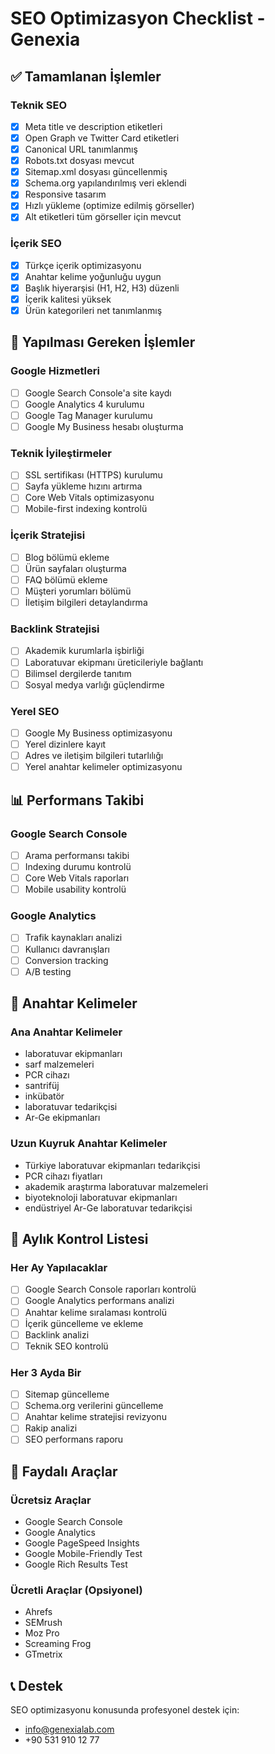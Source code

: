 # SEO Optimizasyon Checklist - Genexia

## ✅ Tamamlanan İşlemler

### Teknik SEO
- [x] Meta title ve description etiketleri
- [x] Open Graph ve Twitter Card etiketleri
- [x] Canonical URL tanımlanmış
- [x] Robots.txt dosyası mevcut
- [x] Sitemap.xml dosyası güncellenmiş
- [x] Schema.org yapılandırılmış veri eklendi
- [x] Responsive tasarım
- [x] Hızlı yükleme (optimize edilmiş görseller)
- [x] Alt etiketleri tüm görseller için mevcut

### İçerik SEO
- [x] Türkçe içerik optimizasyonu
- [x] Anahtar kelime yoğunluğu uygun
- [x] Başlık hiyerarşisi (H1, H2, H3) düzenli
- [x] İçerik kalitesi yüksek
- [x] Ürün kategorileri net tanımlanmış

## 🔄 Yapılması Gereken İşlemler

### Google Hizmetleri
- [ ] Google Search Console'a site kaydı
- [ ] Google Analytics 4 kurulumu
- [ ] Google Tag Manager kurulumu
- [ ] Google My Business hesabı oluşturma

### Teknik İyileştirmeler
- [ ] SSL sertifikası (HTTPS) kurulumu
- [ ] Sayfa yükleme hızını artırma
- [ ] Core Web Vitals optimizasyonu
- [ ] Mobile-first indexing kontrolü

### İçerik Stratejisi
- [ ] Blog bölümü ekleme
- [ ] Ürün sayfaları oluşturma
- [ ] FAQ bölümü ekleme
- [ ] Müşteri yorumları bölümü
- [ ] İletişim bilgileri detaylandırma

### Backlink Stratejisi
- [ ] Akademik kurumlarla işbirliği
- [ ] Laboratuvar ekipmanı üreticileriyle bağlantı
- [ ] Bilimsel dergilerde tanıtım
- [ ] Sosyal medya varlığı güçlendirme

### Yerel SEO
- [ ] Google My Business optimizasyonu
- [ ] Yerel dizinlere kayıt
- [ ] Adres ve iletişim bilgileri tutarlılığı
- [ ] Yerel anahtar kelimeler optimizasyonu

## 📊 Performans Takibi

### Google Search Console
- [ ] Arama performansı takibi
- [ ] Indexing durumu kontrolü
- [ ] Core Web Vitals raporları
- [ ] Mobile usability kontrolü

### Google Analytics
- [ ] Trafik kaynakları analizi
- [ ] Kullanıcı davranışları
- [ ] Conversion tracking
- [ ] A/B testing

## 🎯 Anahtar Kelimeler

### Ana Anahtar Kelimeler
- laboratuvar ekipmanları
- sarf malzemeleri
- PCR cihazı
- santrifüj
- inkübatör
- laboratuvar tedarikçisi
- Ar-Ge ekipmanları

### Uzun Kuyruk Anahtar Kelimeler
- Türkiye laboratuvar ekipmanları tedarikçisi
- PCR cihazı fiyatları
- akademik araştırma laboratuvar malzemeleri
- biyoteknoloji laboratuvar ekipmanları
- endüstriyel Ar-Ge laboratuvar tedarikçisi

## 📅 Aylık Kontrol Listesi

### Her Ay Yapılacaklar
- [ ] Google Search Console raporları kontrolü
- [ ] Google Analytics performans analizi
- [ ] Anahtar kelime sıralaması kontrolü
- [ ] İçerik güncelleme ve ekleme
- [ ] Backlink analizi
- [ ] Teknik SEO kontrolü

### Her 3 Ayda Bir
- [ ] Sitemap güncelleme
- [ ] Schema.org verilerini güncelleme
- [ ] Anahtar kelime stratejisi revizyonu
- [ ] Rakip analizi
- [ ] SEO performans raporu

## 🔗 Faydalı Araçlar

### Ücretsiz Araçlar
- Google Search Console
- Google Analytics
- Google PageSpeed Insights
- Google Mobile-Friendly Test
- Google Rich Results Test

### Ücretli Araçlar (Opsiyonel)
- Ahrefs
- SEMrush
- Moz Pro
- Screaming Frog
- GTmetrix

## 📞 Destek

SEO optimizasyonu konusunda profesyonel destek için:
- info@genexialab.com
- +90 531 910 12 77
